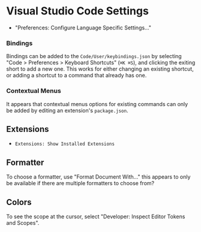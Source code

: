 # Visual Studio Code Settings

- "Preferences: Configure Language Specific Settings..."

### Bindings

Bindings can be added to the `Code/User/keybindings.json` by selecting "Code > Preferences > Keyboard Shortcuts" (`⌘K ⌘S`), and clicking the exiting short to add a new one. This works for either changing an existing shortcut, or adding a shortcut to a command that already has one.

### Contextual Menus

It appears that contextual menus options for existing commands can only be added by editing an extension's `package.json`.

## Extensions

- `Extensions: Show Installed Extensions`

## Formatter

To choose a formatter, use "Format Document With..." this appears to only be available if there are multiple formatters to choose from?

## Colors

To see the scope at the cursor, select "Developer: Inspect Editor Tokens and Scopes".